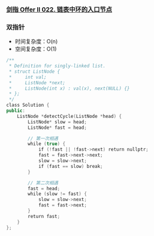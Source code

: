 ### [剑指 Offer II 022. 链表中环的入口节点](https://leetcode.cn/problems/c32eOV/)

### 双指针

- 时间复杂度：O(n)
- 空间复杂度：O(1)

```c++
/**
 * Definition for singly-linked list.
 * struct ListNode {
 *     int val;
 *     ListNode *next;
 *     ListNode(int x) : val(x), next(NULL) {}
 * };
 */
class Solution {
public:
    ListNode *detectCycle(ListNode *head) {
        ListNode* slow = head;
        ListNode* fast = head;

        // 第一次相遇
        while (true) {
            if (!fast || !fast->next) return nullptr;
            fast = fast->next->next;
            slow = slow->next;
            if (fast == slow) break;
        }

        // 第二次相遇
        fast = head;
        while (slow != fast) {
            slow = slow->next;
            fast = fast->next;
        }
        return fast;
    }
};
```

